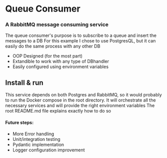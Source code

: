 # Queue Consumer 
### A RabbitMQ message consuming service

The queue consumer's purpose is to subscribe to a queue and insert the messages to a DB
For this example I chose to use PostgresQL, but it can easily do the same process with any other DB 

- OOP Designed (for the most part)
- Extandible to work with any type of DBhandler
- Easily configured using environment variables

## Install & run

This service depends on both Postgres and RabbitMQ, so it would probably to run the 
Docker compose in the root directory.
It will orchestrate all the necessary services and will provide the right environment variables
The root README.md file explains exactly how to do so


#### Future steps:

- More Error handling
- Unit/integration testing
- Pydantic implementation 
- Logger configuration improvement

